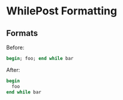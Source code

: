 # WhilePost Formatting

## Formats

Before:

```ruby
begin; foo; end while bar
```

After:

```ruby
begin
  foo
end while bar
```
